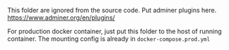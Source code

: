 This folder are ignored from the source code. Put adminer plugins here. https://www.adminer.org/en/plugins/

For production docker container, just put this folder to the host of running container. The mounting config is already in `docker-compose.prod.yml`
